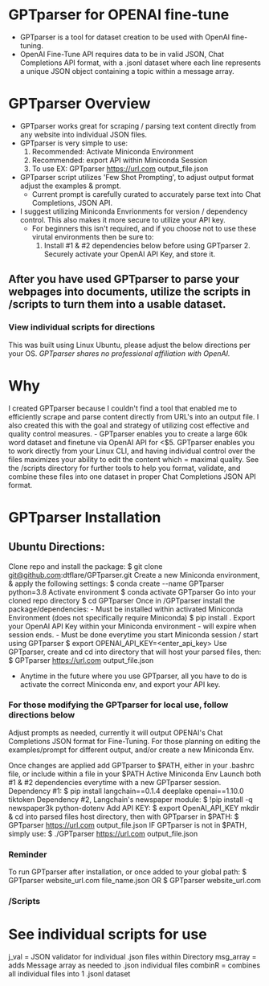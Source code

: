 # GPTparser for OPENAI fine-tune #
- GPTparser is a tool for dataset creation to be used with OpenAI fine-tuning.
- OpenAI Fine-Tune API requires data to be in valid JSON, Chat Completions API format, with a .jsonl dataset where each line represents a unique JSON object containing a topic within a message array.

# GPTparser Overview #
- GPTparser works great for scraping / parsing text content directly from any website into individual JSON files.
- GPTparser is very simple to use:
	1. Recommended: Activate Miniconda Environment
	2. Recommended: export API within Miniconda Session
	3. To use EX: GPTparser https://url.com output_file.json
- GPTparser script utilizes 'Few Shot Prompting', to adjust output format adjust the examples & prompt.
	- Current prompt is carefully curated to accurately parse text into Chat Completions, JSON API.
 - I suggest utilizing Miniconda Envrionments for version / dependency control. This also makes it more secure to utilize your API key.
 	- For beginners this isn't required, and if you choose not to use these virutal environments then be sure to:
  		1. Install #1 & #2 dependencies below before using GPTparser
    		2. Securely activate your OpenAI API Key, and store it.


## After you have used GPTparser to parse your webpages into documents, utilize the scripts in /scripts to turn them into a usable dataset. ##
### View individual scripts for directions ###

This was built using Linux Ubuntu, please adjust the below directions per your OS.
*GPTparser shares no professional affiliation with OpenAI.*

# Why #
I created GPTparser because I couldn't find a tool that enabled me to efficiently scrape and parse content directly from URL's into an output file.
I also created this with the goal and strategy of utilizing cost effective and quality control measures.
	- GPTparser enables you to create a large 60k word dataset and finetune via OpenAI API for <$5.
GPTparser enables you to work directly from your Linux CLI, and having individual control over the files maximizes your ability to edit the content which = maximal quality.
See the /scripts directory for further tools to help you format, validate, and combine these files into one dataset in proper Chat Completions JSON API format.


# GPTparser Installation #
## Ubuntu Directions: ## 

Clone repo and install the package:
$ git clone git@github.com:dtflare/GPTparser.git
Create a new Miniconda environment, & apply the following settings:
$ conda create --name GPTparser python=3.8
Activate environment
$ conda activate GPTparser
Go into your cloned repo directory
$ cd GPTparser
Once in /GPTparser install the package/dependencies:
	- Must be installed within activated Miniconda Environment (does not specifically require Miniconda)
$ pip install .
Export your OpenAI API Key within your Miniconda environment - will expire when session ends.
	- Must be done everytime you start Miniconda session / start using GPTparser
$ export OPENAI_API_KEY=<enter_api_key>
Use GPTparser, create and cd into directory that will host your parsed files, then:
$ GPTparser https://url.com output_file.json

- Anytime in the future where you use GPTparser, all you have to do is activate the correct Miniconda env, and export your API key.



### For those modifying the GPTparser for local use, follow directions below ###
Adjust prompts as needed, currently it will output OPENAI's Chat Completions JSON format for Fine-Tuning.
For those planning on editing the examples/prompt for different output, and/or create a new Miniconda Env.

Once changes are applied add GPTparser to $PATH, either in your .bashrc file, or include within a file in your $PATH
Active Miniconda Env
Launch both #1 & #2 dependencies everytime with a new GPTparser session.
Dependency #1:
$ pip install langchain==0.1.4 deeplake openai==1.10.0 tiktoken
Dependency #2, Langchain's newspaper module:
$ !pip install -q newspaper3k python-dotenv
Add API KEY:
$ export OpenAI_API_KEY
mkdir & cd into parsed files host directory, then with GPTparser in $PATH:
$ GPTparser https://url.com output_file.json
IF GPTparser is not in $PATH, simply use:
$ ./GPTparser https://url.com output_file.json


 
 
### Reminder ###
To run GPTparser after installation, or once added to your global path:
$ GPTparser website_url.com file_name.json
OR
$ GPTparser website_url.com

### /Scripts ###
# See individual scripts for use #
j_val = JSON validator for individual .json files within Directory
msg_array = adds Message array as needed to .json individual files
combinR = combines all individual files into 1 .jsonl dataset
